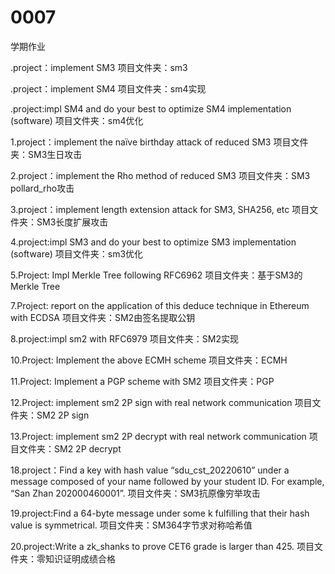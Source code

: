 # 0007
  学期作业

.project：implement SM3
项目文件夹：sm3

.project：implement SM4
项目文件夹：sm4实现

.project:impl SM4 and do your best to optimize SM4 implementation (software)
项目文件夹：sm4优化

1.project：implement the naïve birthday attack of reduced SM3
项目文件夹：SM3生日攻击

2.project：implement the Rho method of reduced SM3
项目文件夹：SM3 pollard_rho攻击

3.project：implement length extension attack for SM3, SHA256, etc
项目文件夹：SM3长度扩展攻击

4.project:impl SM3 and do your best to optimize SM3 implementation (software)
项目文件夹：sm3优化

5.Project: Impl Merkle Tree following RFC6962
项目文件夹：基于SM3的Merkle Tree

7.Project: report on the application of this deduce technique in Ethereum with ECDSA
项目文件夹：SM2由签名提取公钥

8.project:impl sm2 with RFC6979
项目文件夹：SM2实现

10.Project: Implement the above ECMH scheme
项目文件夹：ECMH

11.Project: Implement a PGP scheme with SM2
项目文件夹：PGP

12.Project: implement sm2 2P sign with real network communication
项目文件夹：SM2 2P sign

13.Project: implement sm2 2P decrypt with real network communication
项目文件夹：SM2 2P decrypt

18.project：Find a key with hash value “sdu_cst_20220610” under a message composed of your name followed by your student ID. For example, “San Zhan 202000460001”.
项目文件夹：SM3抗原像穷举攻击

19.project:Find a 64-byte message under some k fulfilling that their hash value is symmetrical.
项目文件夹：SM364字节求对称哈希值

20.project:Write a zk_shanks to prove CET6 grade is larger than 425.
项目文件夹：零知识证明成绩合格

